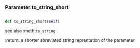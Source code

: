 ### Parameter.to_string_short

```py

def to_string_short(self)

```



see also :meth:`to_string`

:return: a shorter abreviated string reprentation of the parameter

